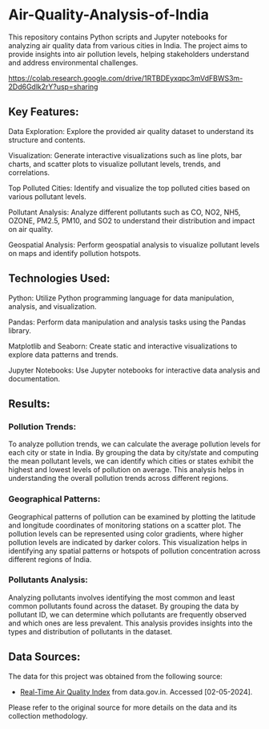 # Air-Quality-Analysis-of-India
This repository contains Python scripts and Jupyter notebooks for analyzing air quality data from various cities in India. The project aims to provide insights into air pollution levels, helping stakeholders understand and address environmental challenges.

https://colab.research.google.com/drive/1RTBDEyxqpc3mVdFBWS3m-2Dd6Gdlk2rY?usp=sharing

## Key Features:
Data Exploration: Explore the provided air quality dataset to understand its structure and contents.

Visualization: Generate interactive visualizations such as line plots, bar charts, and scatter plots to visualize pollutant levels, trends, and correlations.

Top Polluted Cities: Identify and visualize the top polluted cities based on various pollutant levels.

Pollutant Analysis: Analyze different pollutants such as CO, NO2, NH5, OZONE, PM2.5, PM10, and SO2 to understand their distribution and impact on air quality.

Geospatial Analysis: Perform geospatial analysis to visualize pollutant levels on maps and identify pollution hotspots.

## Technologies Used:
Python: Utilize Python programming language for data manipulation, analysis, and visualization.

Pandas: Perform data manipulation and analysis tasks using the Pandas library.

Matplotlib and Seaborn: Create static and interactive visualizations to explore data patterns and trends.

Jupyter Notebooks: Use Jupyter notebooks for interactive data analysis and documentation.

## Results: 

### Pollution Trends:
To analyze pollution trends, we can calculate the average pollution levels for each city or state in India. By grouping the data by city/state and computing the mean pollutant levels, we can identify which cities or states exhibit the highest and lowest levels of pollution on average. This analysis helps in understanding the overall pollution trends across different regions.
### Geographical Patterns:
Geographical patterns of pollution can be examined by plotting the latitude and longitude coordinates of monitoring stations on a scatter plot. The pollution levels can be represented using color gradients, where higher pollution levels are indicated by darker colors. This visualization helps in identifying any spatial patterns or hotspots of pollution concentration across different regions of India.
### Pollutants Analysis:
Analyzing pollutants involves identifying the most common and least common pollutants found across the dataset. By grouping the data by pollutant ID, we can determine which pollutants are frequently observed and which ones are less prevalent. This analysis provides insights into the types and distribution of pollutants in the dataset.

## Data Sources:

The data for this project was obtained from the following source:

- [Real-Time Air Quality Index](https://data.gov.in/catalog/real-time-air-quality-index) from data.gov.in. Accessed [02-05-2024].

Please refer to the original source for more details on the data and its collection methodology.
